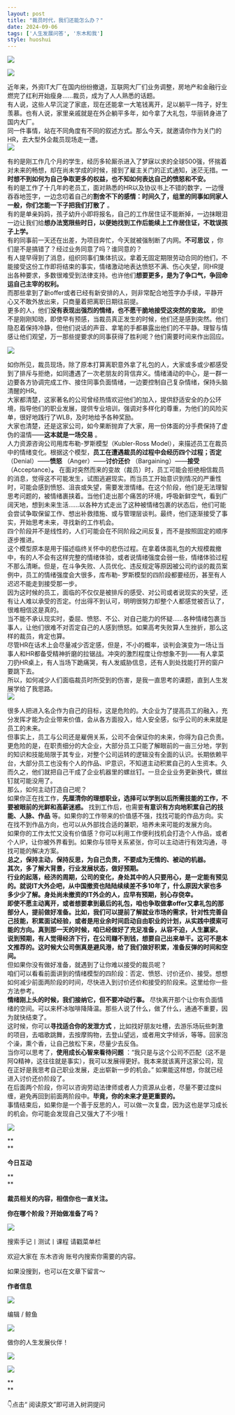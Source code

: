 ```yaml
---
layout: post
title: "裁员时代，我们还能怎么办？"
date: 2024-09-06
tags: ['人生发展问答', '东木和我']
style: huoshui
---
```


![](/assets/post_images/2024-09-06-17319182722310.04853258689084705.jpeg)



![](/assets/post_images/2024-09-06-17319182878880.4519938550341325.jpeg)

近年来，外资IT大厂在国内纷纷撤退，互联网大厂们业务调整，房地产和金融行业燃完了红利开始瘦身……裁员，成为了人人熟悉的话题。  
有人说，这些人早沉淀了家底，现在还能拿一大笔钱离开，足以躺平一阵子，好生羡慕。也有人说，家里亲戚就是在外企躺平多年，如今拿了大礼包，华丽转身进了国内大厂。  
同一件事情，站在不同角度有不同的叙述方式。那么今天，就邀请你作为关门的HR，去大型外企裁员现场走一遭。  
![](/assets/post_images/2024-09-06-17319182722740.18646851329138325.jpeg)

有的是刚工作几个月的学生，经历多轮厮杀进入了梦寐以求的全球500强，怀揣着对未来的畅想，却在尚未学成的时候，接到了雇主关门的正式通知，迷茫无措。**一时想不到如何为自己争取更多的权益，也不知如何表达自己的愤怒和不安。**  
有的是工作了十几年的老员工，面对熟悉的HR以及协议书上不错的数字，一边慢吞吞地签字，一边念叨着自己的**割舍不下的感情：时间久了，组里的同事如同家人一般，你们怎能一下子把我们打散了**
。  
有的是单亲妈妈，孩子幼升小即将报名，自己的工作居住证不能断掉，一边抹眼泪一边让我们给**想办法宽限些时日，以便她找到工作后能续上工作居住证，不耽误孩子上学。**  
有的同事前一天还在出差，为项目奔忙，今天就被强制断了内网。**不可思议** ，你们是不是搞错了？经过业务同意了吗？谁同意的？  
有人提早得到了消息，组织同事们集体抗议。拿着无固定期限劳动合同的他们，不能接受这份工作即将结束的事实，情绪激动地表达愤怒不满、伤心失望，同HR提出各种要求，多数很难受到法律支持。也许他们**想要更多，是为了争口气，争回命运自己主宰的权利。**  
而那些拿到了新offer或者已经有新安排的人，则非常配合地签字办手续，平静开心又不敢外放出来，只商量着把离职日期往前提。  
更多的人，他们**没有表现出强烈的情绪，也不愿干脆地接受这突然的变故。**
即使不是刚刚知晓，即使早有预感，当裁员真正发生的时候，他们还是感到突然。他们隐忍着保持冷静，但他们说话的声音、拿笔的手都暴露出他们的不平静。理智与情感让他们观望，万一那些提要求的同事获得了胜利呢？他们需要时间来作出回应。  

![](/assets/post_images/2024-09-06-17319182790010.3443963673387289.png)

如你所见，裁员现场，除了原本打算离职意外拿了礼包的人，大家或多或少都感受到了排斥与拒绝，如同遭遇了一次老朋友的背信弃义。情绪涌动的中心，是一群一边要各方协调完成工作、接住同事负面情绪，一边要控制自己复杂情绪，保持头脑清醒的HR。  
大家都清楚，这家著名的公司曾经热情欢迎他们的加入，提供舒适安全的办公环境，指导他们的职业发展，提供专业培训，强调对多样化的尊重，为他们的风险买单，很好地践行了WLB，及时地给予各种奖励。  
大家也清楚，还是这家公司，如今果断抛弃了大家，用一份体面的分手费保持了虚伪的温情——**这本就是一场交易** 。  
人力资源咨询公司用库布勒-罗斯模型（Kubler-Ross
Model），来描述员工在裁员中的情绪变化。根据这个模型，**员工在遭遇裁员的过程中会经历四个过程；否定** （Denial）——**愤怒**
（Anger）——**讨价还价** （Bargaining）——**接受** （Acceptance）**。**
在面对突然而来的变故（裁员）时，员工可能会拒绝相信裁员的消息，觉得这不可能发生，试图逃避现实。而当员工开始意识到情况的严重性时，可能会感到愤怒、沮丧或失望，需要发泄情绪。在这个阶段，他们是无法理智思考问题的，被情绪裹挟着。当他们走出那个痛苦的环境，呼吸新鲜空气，看到广阔天地，想到未来生活……以各种方式走出了这种被情绪包裹的状态后，他们可能会尝试争取保留工作、想出补救措施、或与管理层谈判。最终，他们逐渐接受了事实，开始思考未来，寻找新的工作机会。  
四个阶段并不是线性的，人们可能会在不同阶段之间反复，而不是按照固定的顺序逐步推进。  
这个模型原本是用于描述临终关怀中的悲伤过程。在拿着体面礼包的大规模裁撤中，有的人不会有这样完整的情绪体验，或者说情绪强度会弱一些，情绪体验过程不那么清晰。但是，在斗争失败、人员优化、违反规定等原因被公司约谈的裁员案例中，员工的情绪强度会大很多，库布勒-
罗斯模型的四阶段都要经历，甚至有人迟迟不能走到接受那一步。  
因为这时候的员工，面临的不仅仅是被排斥的感受、对公司或者说现实的失望，还有让人难以承受的否定。付出得不到认可，明明很努力却整个人都感觉被否认了，很难相信这是真的。  
当不能不承认现实时，委屈、愤怒、不公、对自己能力的怀疑……各种情绪包裹当事人，让他们很难不对否定自己的人感到愤怒。如果高考失败算人生挫折，那么这样的裁员，肯定也算。  
尽管HR在话术上会尽量减少否定感，但是，不小的概率，谈判会演变为一场让当事人和HR都备受精神折磨的拉锯战。冲突的激烈程度让你想象不到——有人拿菜刀扔HR桌上，有人当场下跪痛哭，有人发威胁信息，还有人到处找能打开的窗户要跳下去。  
所以，如何减少人们面临裁员时所受到的伤害，是我一直思考的课题，直到人生发展学给了我思路。  
![](/assets/post_images/2024-09-06-17319182880220.04721439656508042.jpeg)

很多人把进入名企作为自己的目标，这是危险的。大企业为了提高员工的融入，充分发挥才能为企业带来价值，会从各方面投入，给人安全感，似乎公司的未来就是员工的未来。  
但事实上，员工与公司还是雇佣关系，公司不会保证你的未来，你得为自己负责。更危险的是，在职责细分的大企业，大部分员工只能了解眼前的一亩三分地，学到的知识和技能局限于其专业，对整个公司运转的逻辑没有全面的认识。长期依赖平台，大部分员工也没有个人的作品、IP意识，不知道主动积累自己的人生资本。久而久之，他们就把自己干成了企业机器里的螺丝钉。一旦企业业务更新换代，螺丝钉就可能没用了。  
那么，如何主动打造自己呢？  
如果你正在找工作，**先厘清你的理想职业，选择可以学到以后所需技能的工作，不要被眼前的光鲜和高薪迷惑。**
找到工作后，也需要**有意识有方向地积累自己的技能、人脉、作品**
等。如果你的工作带来的价值感不强，找找可能的作品方向。实在找不到作品方向，也可以从外部找合适的兼职，培养未来可能的发展方向。  
如果你的工作太忙又没有价值感？你可以利用工作便利找机会打造个人作品，或者个人IP，让你被外界看到。如果你与领导关系紧张，你可以主动进行有效沟通，寻找可能的解决方案。  
**总之，保持主动，保持反思，为自己负责，不要成为无情的、被动的机器。**  
**其次，多了解大背景，行业发展状态，做好预期。  
**行业的起落，经济的周期，公司的变化，身处其中的人只要用心，是一定能有预见的。就说IT大外企吧，从中国撤资也陆陆续续差不多10年了，什么原因大家也多多少少了解。**身处尚未撤资的IT外企的人，应早有预期，别心存侥幸。**  
即使不愿主动离开，或者想要拿到最后的礼包，咱也争取做拿offer又拿礼包的那部分人，提前做好准备。比如，我们可以提前了解就业市场的需求，针对性完善自己技能，积累面试经验，或者是用业余时间启动自由职业的计划，从实践中摸索可能的方向。真到那一天的时候，咱已经做好了充足准备，从容不迫，人生赢家。  
说到预期，有人觉得经济下行，在公司赚不到钱，想要自己出来单干。这可不是本文推荐的。这时候**大公司倒真是避风港，给了我们做好积累，准备反弹的时间和空间。**  
但如果你没有做好准备，就遇到了让你难以接受的裁员呢？  
咱们可以看看前面讲到的情绪模型的四阶段：否定、愤怒、讨价还价、接受。想想如何减少前面两阶段的时间，尽快进入到讨价还价和接受的阶段来。这里给你一些方法参考。  
**情绪刚上头的时候，我们接纳它，但不要冲动行事。**
尽快离开那个让你有负面情绪的空间。可以来杯冰咖啡降降温。那些人说了什么，做了什么，通通不重要，因为就快结束了。  
这时候，你可以**寻找适合你的发泄方式**
，比如找好朋友吐槽，去游乐场玩些刺激的项目，去唱歌跳舞，去按摩购物，去登山望远，或者用文字倾诉，等等。回家泡个澡，熏个香，让自己放松下来，尽量少去反刍。  
当你可以思考了，**使用成长心智来看待问题**
：“我只是与这个公司不匹配（这不是阿Q精神，这往往就是事实），我可以发展得更好。我本来就该离开这家公司，现在正好是我思考自己职业发展，走出崭新一步的机会。”
如果能这样想，你就已经进入讨价还价阶段了。  
在后面两个阶段，你可以咨询劳动法律师或者人力资源从业者，尽量不要过度纠缠，避免再回到前面两阶段中。**毕竟，你的未来才是更重要的。**  
事情结束后，如果你是一个善于反思的人，可以做一次复盘，因为这也是学习成长的机会。你可能会发现自己又强大了不少哦！

  

![](/assets/post_images/2024-09-06-17319182785820.9024887928461789.png)

**  
**

**今日互动**

**  
**

**裁员相关的内容，相信你也一直关注。**

**你在哪个阶段？开始做准备了吗？**

![](/assets/post_images/2024-09-06-17319182878570.4343444814197872.png)

搜索手记丨测试丨课程 请戳菜单栏

欢迎大家在 东木咨询 账号内搜索你需要的内容。

如果没搜到，也可以在文章下留言～

  

**作者信息**

![](/assets/post_images/2024-09-06-17319182721320.3787849015367666.png)

编辑 / 鲸鱼

![](/assets/post_images/2024-09-06-17319182765330.282986182518129.webp)

做你的人生发展伙伴！

  

[![](/assets/post_images/2024-09-06-17319182767730.6297730994807995.png)](http://mp.weixin.qq.com/s?__biz=MzkyNTY0NTMzNQ==&mid=2247489038&idx=2&sn=175e4b053a335b47b340e3d8c919d5e3&chksm=c1c23976f6b5b06013d7c305de12a849b53d21f2d107e2bbe010b12ede3921e0b1acab754d8c&scene=21#wechat_redirect)  

![](/assets/post_images/2024-09-06-17319182765320.25141661034285834.webp)

**  
**

👇点击“ 阅读原文”即可进入树洞提问